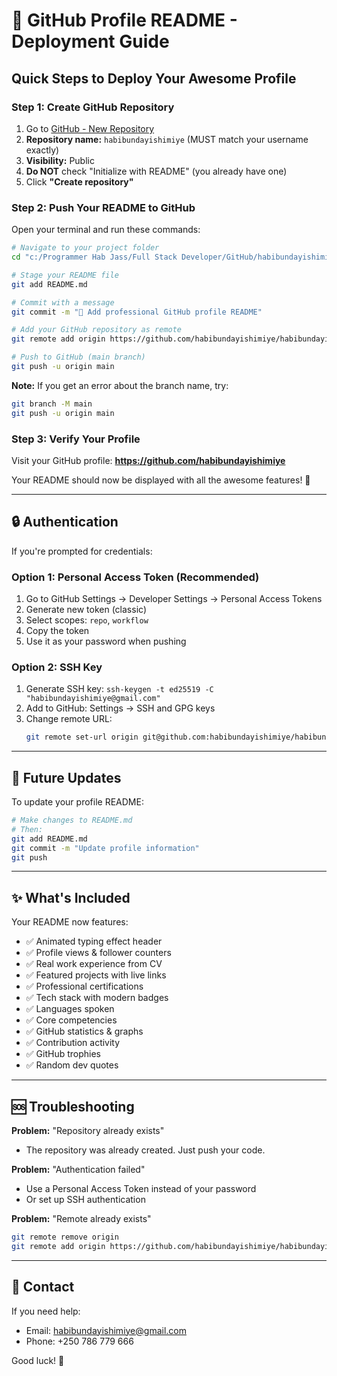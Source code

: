 # 🚀 GitHub Profile README - Deployment Guide

## Quick Steps to Deploy Your Awesome Profile

### Step 1: Create GitHub Repository
1. Go to [GitHub - New Repository](https://github.com/new)
2. **Repository name:** `habibundayishimiye` (MUST match your username exactly)
3. **Visibility:** Public
4. **Do NOT** check "Initialize with README" (you already have one)
5. Click **"Create repository"**

### Step 2: Push Your README to GitHub

Open your terminal and run these commands:

```bash
# Navigate to your project folder
cd "c:/Programmer Hab Jass/Full Stack Developer/GitHub/habibundayishimiye"

# Stage your README file
git add README.md

# Commit with a message
git commit -m "🎉 Add professional GitHub profile README"

# Add your GitHub repository as remote
git remote add origin https://github.com/habibundayishimiye/habibundayishimiye.git

# Push to GitHub (main branch)
git push -u origin main
```

**Note:** If you get an error about the branch name, try:
```bash
git branch -M main
git push -u origin main
```

### Step 3: Verify Your Profile

Visit your GitHub profile:
**https://github.com/habibundayishimiye**

Your README should now be displayed with all the awesome features! 🎉

---

## 🔒 Authentication

If you're prompted for credentials:

### Option 1: Personal Access Token (Recommended)
1. Go to GitHub Settings → Developer Settings → Personal Access Tokens
2. Generate new token (classic)
3. Select scopes: `repo`, `workflow`
4. Copy the token
5. Use it as your password when pushing

### Option 2: SSH Key
1. Generate SSH key: `ssh-keygen -t ed25519 -C "habibundayishimiye@gmail.com"`
2. Add to GitHub: Settings → SSH and GPG keys
3. Change remote URL:
   ```bash
   git remote set-url origin git@github.com:habibundayishimiye/habibundayishimiye.git
   ```

---

## 📝 Future Updates

To update your profile README:

```bash
# Make changes to README.md
# Then:
git add README.md
git commit -m "Update profile information"
git push
```

---

## ✨ What's Included

Your README now features:
- ✅ Animated typing effect header
- ✅ Profile views & follower counters
- ✅ Real work experience from CV
- ✅ Featured projects with live links
- ✅ Professional certifications
- ✅ Tech stack with modern badges
- ✅ Languages spoken
- ✅ Core competencies
- ✅ GitHub statistics & graphs
- ✅ Contribution activity
- ✅ GitHub trophies
- ✅ Random dev quotes

---

## 🆘 Troubleshooting

**Problem:** "Repository already exists"
- The repository was already created. Just push your code.

**Problem:** "Authentication failed"
- Use a Personal Access Token instead of your password
- Or set up SSH authentication

**Problem:** "Remote already exists"
```bash
git remote remove origin
git remote add origin https://github.com/habibundayishimiye/habibundayishimiye.git
```

---

## 📧 Contact

If you need help:
- Email: habibundayishimiye@gmail.com
- Phone: +250 786 779 666

Good luck! 🚀

